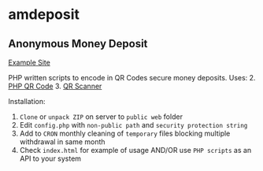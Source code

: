 # amdeposit
## Anonymous Money Deposit

[Example Site](https://zygtech.pl/amdeposit/)

PHP written scripts to encode in QR Codes secure money deposits. Uses:
2. [PHP QR Code](http://phpqrcode.sourceforge.net/)
3. [QR Scanner](https://nimiq.github.io/qr-scanner/)

Installation:
1. `Clone` or `unpack ZIP` on server to `public web` folder
2. Edit `config.php` with `non-public path` and `security protection string`
3. Add to `CRON` monthly cleaning of `temporary` files blocking multiple withdrawal in same month
4. Check `index.html` for example of usage AND/OR use `PHP scripts` as an API to your system
